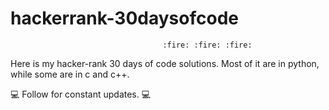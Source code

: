 # hackerrank-30daysofcode

                                      :fire: :fire: :fire:
Here is my hacker-rank 30 days of code solutions. Most of it are in python, while some are in c and c++. 


:computer: Follow for constant updates. :computer:

